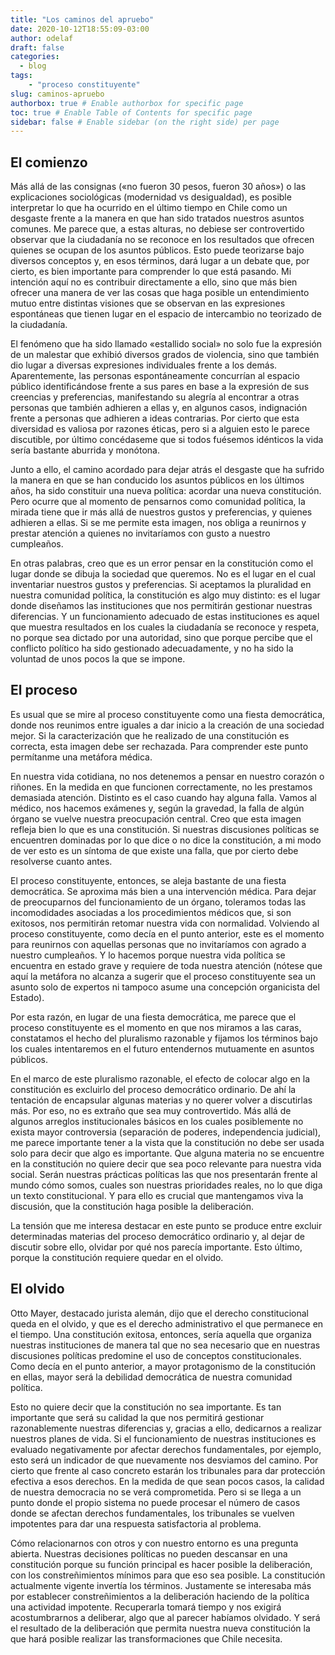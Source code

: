```yaml
---
title: "Los caminos del apruebo"
date: 2020-10-12T18:55:09-03:00
author: odelaf
draft: false
categories:
  - blog
tags:
    - "proceso constituyente"
slug: caminos-apruebo
authorbox: true # Enable authorbox for specific page
toc: true # Enable Table of Contents for specific page
sidebar: false # Enable sidebar (on the right side) per page  
---
```


## El comienzo

Más allá de las consignas («no fueron 30 pesos, fueron 30 años») o las explicaciones sociológicas (modernidad vs desigualdad), es posible interpretar lo que ha ocurrido en el último tiempo en Chile como un desgaste frente a la manera en que han sido tratados nuestros asuntos comunes. Me parece que, a estas alturas, no debiese ser controvertido observar que la ciudadanía no se reconoce en los resultados que ofrecen quienes se ocupan de los asuntos públicos. Esto puede teorizarse bajo diversos conceptos y, en esos términos, dará lugar a un debate que, por cierto, es bien importante para comprender lo que está pasando. Mi intención aquí no es contribuir directamente a ello, sino que más bien ofrecer una manera de ver las cosas que haga posible un entendimiento mutuo entre distintas visiones que se observan en las expresiones espontáneas que tienen lugar en el espacio de intercambio no teorizado de la ciudadanía.

El fenómeno que ha sido llamado «estallido social» no solo fue la expresión de un malestar que exhibió diversos grados de violencia, sino que también dio lugar a diversas expresiones individuales frente a los demás. Aparentemente, las personas espontáneamente concurrían al espacio público identificándose frente a sus pares en base a la expresión de sus creencias y preferencias, manifestando su alegría al encontrar a otras personas que también adhieren a ellas y, en algunos casos, indignación frente a personas que adhieren a ideas contrarias. Por cierto que esta diversidad es valiosa por razones éticas, pero si a alguien esto le parece discutible, por último concédaseme que si todos fuésemos idénticos la vida sería bastante aburrida y monótona.

Junto a ello, el camino acordado para dejar atrás el desgaste que ha sufrido la manera en que se han conducido los asuntos públicos en los últimos años, ha sido constituir una nueva política: acordar una nueva constitución. Pero ocurre que al momento de pensarnos como comunidad política, la mirada tiene que ir más allá de nuestros gustos y preferencias, y quienes adhieren a ellas. Si se me permite esta imagen, nos obliga a reunirnos y prestar atención a quienes no invitaríamos con gusto a nuestro cumpleaños.

En otras palabras, creo que es un error pensar en la constitución como el lugar donde se dibuja la sociedad que queremos. No es el lugar en el cual inventariar nuestros gustos y preferencias. Si aceptamos la pluralidad en nuestra comunidad política, la constitución es algo muy distinto: es el lugar donde diseñamos las instituciones que nos permitirán gestionar nuestras diferencias. Y un funcionamiento adecuado de estas instituciones es aquel que muestra resultados en los cuales la ciudadanía se reconoce y respeta, no porque sea dictado por una autoridad, sino que porque percibe que el conflicto político ha sido gestionado adecuadamente, y no ha sido la voluntad de unos pocos la que se impone.

## El proceso

Es usual que se mire al proceso constituyente como una fiesta democrática, donde nos reunimos entre iguales a dar inicio a la creación de una sociedad mejor. Si la caracterización que he realizado de una constitución es correcta, esta imagen debe ser rechazada. Para comprender este punto permítanme una metáfora médica.

En nuestra vida cotidiana, no nos detenemos a pensar en nuestro corazón o riñones. En la medida en que funcionen correctamente, no les prestamos demasiada atención. Distinto es el caso cuando hay alguna falla. Vamos al médico, nos hacemos exámenes y, según la gravedad, la falla de algún órgano se vuelve nuestra preocupación central. Creo que esta imagen refleja bien lo que es una constitución. Si nuestras discusiones políticas se encuentren dominadas por lo que dice o no dice la constitución, a mi modo de ver esto es un síntoma de que existe una falla, que por cierto debe resolverse cuanto antes.

El proceso constituyente, entonces, se aleja bastante de una fiesta democrática. Se aproxima más bien a una intervención médica. Para dejar de preocuparnos del funcionamiento de un órgano, toleramos todas las incomodidades asociadas a los procedimientos médicos que, si son exitosos, nos permitirán retomar nuestra vida con normalidad. Volviendo al proceso constituyente, como decía en el punto anterior, este es el momento para reunirnos con aquellas personas que no invitaríamos con agrado a nuestro cumpleaños. Y lo hacemos porque nuestra vida política se encuentra en estado grave y requiere de toda nuestra atención (nótese que aquí la metáfora no alcanza a sugerir que el proceso constituyente sea un asunto solo de expertos ni tampoco asume una concepción organicista del Estado).

Por esta razón, en lugar de una fiesta democrática, me parece que el proceso constituyente es el momento en que nos miramos a las caras, constatamos el hecho del pluralismo razonable y fijamos los términos bajo los cuales intentaremos en el futuro entendernos mutuamente en asuntos públicos.

En el marco de este pluralismo razonable, el efecto de colocar algo en la constitución es excluirlo del proceso democrático ordinario. De ahí la tentación de encapsular algunas materias y no querer volver a discutirlas más. Por eso, no es extraño que sea muy controvertido. Más allá de algunos arreglos institucionales básicos en los cuales posiblemente no exista mayor controversia (separación de poderes, independencia judicial), me parece importante tener a la vista que la constitución no debe ser usada solo para decir que algo es importante. Que alguna materia no se encuentre en la constitución no quiere decir que sea poco relevante para nuestra vida social. Serán nuestras prácticas políticas las que nos presentarán frente al mundo cómo somos, cuales son nuestras prioridades reales, no lo que diga un texto constitucional. Y para ello es crucial que mantengamos viva la discusión, que la constitución haga posible la deliberación.

La tensión que me interesa destacar en este punto se produce entre excluir determinadas materias del proceso democrático ordinario y, al dejar de discutir sobre ello, olvidar por qué nos parecía importante. Esto último, porque la constitución requiere quedar en el olvido.

## El olvido

Otto Mayer, destacado jurista alemán, dijo que el derecho constitucional queda en el olvido, y que es el derecho administrativo el que permanece en el tiempo. Una constitución exitosa, entonces, sería aquella que organiza nuestras instituciones de manera tal que no sea necesario que en nuestras discusiones políticas predomine el uso de conceptos constitucionales. Como decía en el punto anterior, a mayor protagonismo de la constitución en ellas, mayor será la debilidad democrática de nuestra comunidad política.

Esto no quiere decir que la constitución no sea importante. Es tan importante que será su calidad la que nos permitirá gestionar razonablemente nuestras diferencias y, gracias a ello, dedicarnos a realizar nuestros planes de vida. Si el funcionamiento de nuestras instituciones es evaluado negativamente por afectar derechos fundamentales, por ejemplo, esto será un indicador de que nuevamente nos desviamos del camino. Por cierto que frente al caso concreto estarán los tribunales para dar protección efectiva a esos derechos. En la medida de que sean pocos casos, la calidad de nuestra democracia no se verá comprometida. Pero si se llega a un punto donde el propio sistema no puede procesar el número de casos donde se afectan derechos fundamentales, los tribunales se vuelven impotentes para dar una respuesta satisfactoria al problema.

Cómo relacionarnos con otros y con nuestro entorno es una pregunta abierta. Nuestras decisiones políticas no pueden descansar en una constitución porque su función principal es hacer posible la deliberación, con los constreñimientos mínimos para que eso sea posible. La constitución actualmente vigente invertía los términos. Justamente se interesaba más por establecer constreñimientos a la deliberación haciendo de la política una actividad impotente. Recuperarla tomará tiempo y nos exigirá acostumbrarnos a deliberar, algo que al parecer habíamos olvidado. Y será el resultado de la deliberación que permita nuestra nueva constitución la que hará posible realizar las transformaciones que Chile necesita.

